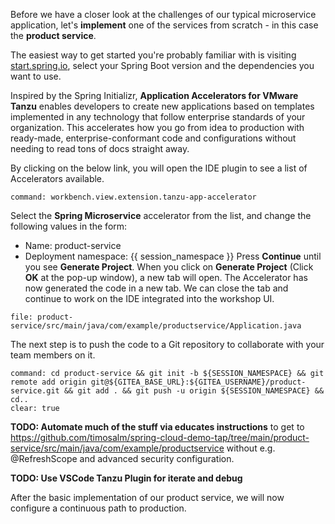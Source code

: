 Before we have a closer look at the challenges of our typical microservice application, let's **implement** one of the services from scratch - in this case the **product service**.

The easiest way to get started you're probably familiar with is visiting [start.spring.io](https://start.spring.io), select your Spring Boot version and the dependencies you want to use.

Inspired by the Spring Initializr, **Application Accelerators for VMware Tanzu** enables developers to create new applications based on templates implemented in any technology that follow enterprise standards of your organization. This accelerates how you go from idea to production with ready-made, enterprise-conformant code and configurations without needing to read tons of docs straight away.

By clicking on the below link, you will open the IDE plugin to see a list of Accelerators available.
```editor:execute-command
command: workbench.view.extension.tanzu-app-accelerator
```

Select the **Spring Microservice** accelerator from the list, and change the following values in the form:
- Name: product-service
- Deployment namespace: {{ session_namespace }}
Press **Continue** until you see **Generate Project**. When you click on **Generate Project** (Click **OK** at the pop-up window), a new tab will open. The Accelerator has now generated the code in a new tab. We can close the tab and continue to work on the IDE integrated into the workshop UI.

```editor:open-file
file: product-service/src/main/java/com/example/productservice/Application.java
```

The next step is to push the code to a Git repository to collaborate with your team members on it. 
```terminal:execute
command: cd product-service && git init -b ${SESSION_NAMESPACE} && git remote add origin git@${GITEA_BASE_URL}:${GITEA_USERNAME}/product-service.git && git add . && git push -u origin ${SESSION_NAMESPACE} && cd..
clear: true
```

**TODO: Automate much of the stuff via educates instructions** to get to https://github.com/timosalm/spring-cloud-demo-tap/tree/main/product-service/src/main/java/com/example/productservice without e.g. @RefreshScope and advanced security configuration.

**TODO: Use VSCode Tanzu Plugin for iterate and debug**

After the basic implementation of our product service, we will now configure a continuous path to production.